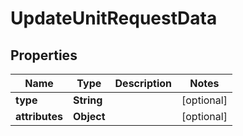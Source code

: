 # UpdateUnitRequestData

## Properties
Name | Type | Description | Notes
------------ | ------------- | ------------- | -------------
**type** | **String** |  |  [optional]
**attributes** | **Object** |  |  [optional]
